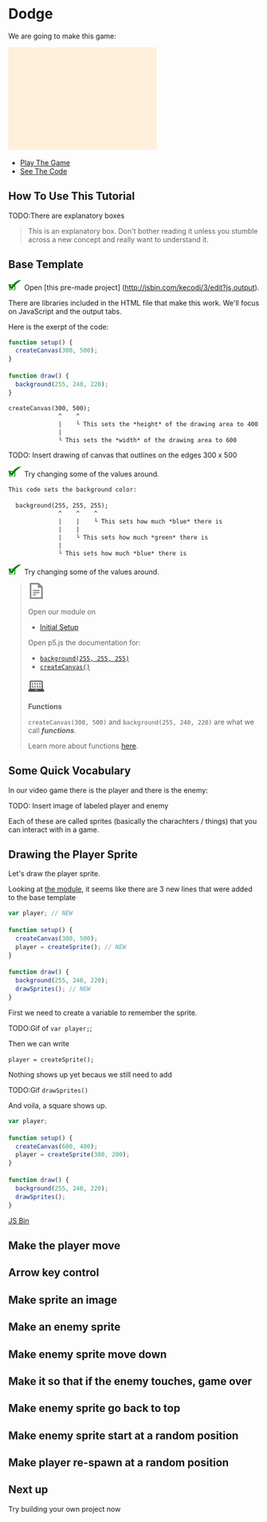 # Dodge

We are going to make this game:

[![](img/game_play.gif)](http://output.jsbin.com/dozoki/44)

- [Play The Game](http://output.jsbin.com/dozoki/57)
- [See The Code](http://jsbin.com/dozoki/57/edit?js,output)

## How To Use This Tutorial

TODO:There are explanatory boxes

> This is an explanatory box. Don't bother reading it unless you stumble across
> a new concept and really want to understand it.

## Base Template



![](img/checkmark.png) Open [this pre-made project]
(http://jsbin.com/kecodi/3/edit?js,output).

There are libraries included in the HTML file that make this work.
We'll focus on JavaScript and the output tabs.

Here is the exerpt of the code:

```js
function setup() {
  createCanvas(300, 500);
}

function draw() {
  background(255, 240, 220);
}
```


```
createCanvas(300, 500);
              ^    ^
              |    └ This sets the *height* of the drawing area to 400
              |
              └ This sets the *width* of the drawing area to 600
```

TODO: Insert drawing of canvas that outlines on the edges 300 x 500

![](img/checkmark.png) Try changing some of the values around.

```
This code sets the background color:

  background(255, 255, 255);
              ^    ^    ^
              |    |    └ This sets how much *blue* there is
              |    |    
              |    └ This sets how much *green* there is
              |
              └ This sets how much *blue* there is

```

![](img/checkmark.png) Try changing some of the values around.

> ![](img/documentation.png)
>
> Open our module on
> - [Initial Setup](#todo)
>
> Open p5.js the documentation for:
>
> - [`background(255, 255, 255)`](http://p5js.org/reference/#/p5/background)
> - [`createCanvas()`](http://p5js.org/reference/#/p5/createCanvas)
>
> ![](img/computer_science.png)
>
> **Functions**
>
> `createCanvas(300, 500)` and `background(255, 240, 220)` are what we
> call _**functions**_.
>
> Learn more about functions [here](#TODO).

## Some Quick Vocabulary

In our video game there is the player and there is the enemy:

TODO: Insert image of labeled player and enemy

Each of these are called sprites (basically the charachters / things)
that you can interact with in a game.

## Drawing the Player Sprite

Let's draw the player sprite.

Looking at [the module](#todo), it seems like there are 3 new lines that were
added to the base template

```js
var player; // NEW

function setup() {
  createCanvas(300, 500);
  player = createSprite(); // NEW
}

function draw() {
  background(255, 240, 220);
  drawSprites(); // NEW
}
```

First we need to create a variable to remember the sprite.

TODO:Gif of `var player;`;

Then we can write

`player = createSprite();`

Nothing shows up yet becaus we still need to add

TODO:Gif `drawSprites()`

And voila, a square shows up.


```js
var player;

function setup() {
  createCanvas(600, 400);
  player = createSprite(300, 200);
}

function draw() {
  background(255, 240, 220);
  drawSprites();
}
```


[JS Bin](http://jsbin.com/qiyuno/3/edit?js,output)


## Make the player move

## Arrow key control

## Make sprite an image

## Make an enemy sprite

## Make enemy sprite move down

## Make it so that if the enemy touches, game over

## Make enemy sprite go back to top

## Make enemy sprite start at a random position

## Make player re-spawn at a random position

## Next up

Try building your own project now
